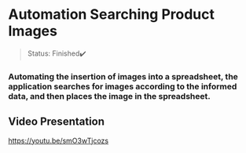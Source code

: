 # Automation Searching Product Images

> Status: Finished✔️

### Automating the insertion of images into a spreadsheet, the application searches for images according to the informed data, and then places the image in the spreadsheet.

## Video Presentation
https://youtu.be/smO3wTjcozs
